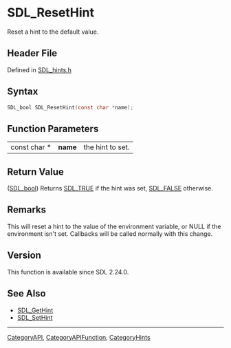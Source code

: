 # SDL_ResetHint

Reset a hint to the default value.

## Header File

Defined in [SDL_hints.h](https://github.com/libsdl-org/SDL/blob/SDL2/include/SDL_hints.h)

## Syntax

```c
SDL_bool SDL_ResetHint(const char *name);
```

## Function Parameters

|              |          |                  |
| ------------ | -------- | ---------------- |
| const char * | **name** | the hint to set. |

## Return Value

([SDL_bool](SDL_bool)) Returns [SDL_TRUE](SDL_TRUE) if the hint was set,
[SDL_FALSE](SDL_FALSE) otherwise.

## Remarks

This will reset a hint to the value of the environment variable, or NULL if
the environment isn't set. Callbacks will be called normally with this
change.

## Version

This function is available since SDL 2.24.0.

## See Also

- [SDL_GetHint](SDL_GetHint)
- [SDL_SetHint](SDL_SetHint)

----
[CategoryAPI](CategoryAPI), [CategoryAPIFunction](CategoryAPIFunction), [CategoryHints](CategoryHints)

